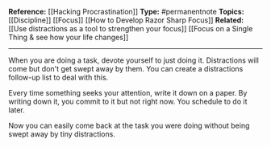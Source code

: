 
**Reference:** [[Hacking Procrastination]]
**Type:** #permanentnote 
**Topics:** [[Discipline]] [[Focus]] [[How to Develop Razor Sharp Focus]]
**Related:** [[Use distractions as a tool to strengthen your focus]] [[Focus on a Single Thing & see how your life changes]]

----

When you are doing a task, devote yourself to just doing it. Distractions will come but don't get swept away by them. You can create a distractions follow-up list to deal with this.

Every time something seeks your attention, write it down on a paper. By writing down it, you commit to it but not right now. You schedule to do it later. 

Now you can easily come back at the task you were doing without being swept away by tiny distractions.
